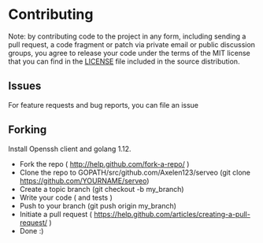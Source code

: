 Contributing
=======================================================================

Note: by contributing code to the project in any form, including sending a pull request, a code fragment or patch via private email or public discussion groups, you agree to release your code under the terms of the MIT license that you can find in the [LICENSE](LICENSE) file included in the source distribution.

## Issues

For feature requests and bug reports, you can file an issue

## Forking
Install Openssh client and golang 1.12.

 - Fork the repo ( http://help.github.com/fork-a-repo/ )
 - Clone the repo to GOPATH/src/github.com/Axelen123/serveo (git clone https://github.com/YOURNAME/serveo)
 - Create a topic branch (git checkout -b my_branch)
 - Write your code ( and tests )
 - Push to your branch (git push origin my_branch)
 - Initiate a pull request ( https://help.github.com/articles/creating-a-pull-request/ )
 - Done :)

